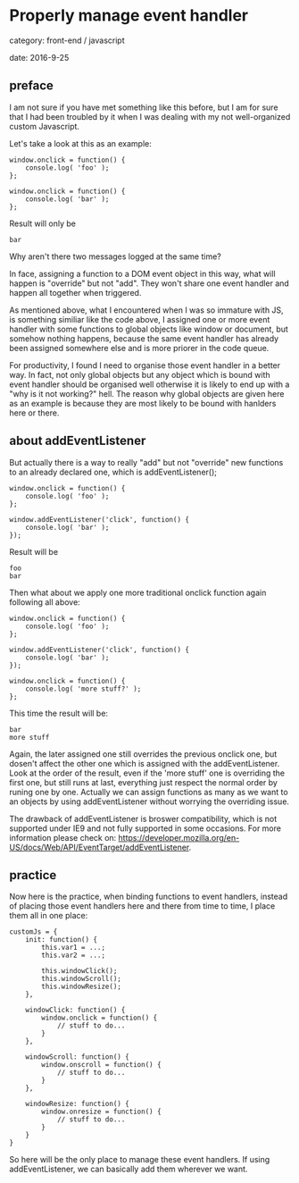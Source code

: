 <h1 id="title">Properly manage event handler</h1>

<div class="meta">
<p>category: front-end / javascript</p>
<p>date: 2016-9-25</p>
</div>

<h2 id="preface">preface</h2>

I am not sure if you have met something like this before, but I am for sure that I had been troubled by it when I was dealing with my not well-organized custom Javascript.

Let's take a look at this as an example:

	window.onclick = function() {
		console.log( 'foo' );
	};

	window.onclick = function() {
		console.log( 'bar' );
	};

Result will only be 

	bar


Why aren't there two messages logged at the same time?

In face, assigning a function to a DOM event object in this way, what will happen is "override" but not "add". They won't share one event handler and happen all together when triggered.

As mentioned above, what I encountered when I was so immature with JS, is something similiar like the code above, I assigned one or more event handler with some functions to global objects like window or document, but somehow nothing happens, because the same event handler has already been assigned somewhere else and is more priorer in the code queue. 

For productivity, I found I need to organise those event handler in a better way. In fact, not only global objects but any object which is bound with event handler should be organised well otherwise it is likely to end up with a "why is it not working?" hell. The reason why global objects are given here as an example is because they are most likely to be bound with hanlders here or there.

<h2 id="addEventListener">about addEventListener</h2>

But actually there is a way to really "add" but not "override" new functions to an already declared one, which is addEventListener();

	window.onclick = function() {
		console.log( 'foo' );
	};

	window.addEventListener('click', function() {
		console.log( 'bar' );
	});

Result will be 

	foo
	bar

Then what about we apply one more traditional onclick function again following all above:

	window.onclick = function() {
		console.log( 'foo' );
	};

	window.addEventListener('click', function() {
		console.log( 'bar' );
	});

	window.onclick = function() {
		console.log( 'more stuff?' );
	};

This time the result will be:

	bar
	more stuff

Again, the later assigned one still overrides the previous onclick one, but dosen't affect the other one which is assigned with the addEventListener. Look at the order of the result, even if the 'more stuff' one is overriding the first one, but still runs at last, everything just respect the normal order by runing one by one. Actually we can assign functions as many as we want to an objects by using addEventListener without worrying the overriding issue. 

The drawback of addEventListener is broswer compatibility, which is not supported under IE9 and not fully supported in some occasions. For more information please check on: https://developer.mozilla.org/en-US/docs/Web/API/EventTarget/addEventListener. 

<h2 id="practice">practice</h2>

Now here is the practice, when binding functions to event handlers, instead of placing those event handlers here and there from time to time, I place them all in one place:

	customJs = {
		init: function() {
			this.var1 = ...;
			this.var2 = ...;

			this.windowClick();
			this.windowScroll();
			this.windowResize();
		},

		windowClick: function() {
			window.onclick = function() {
				// stuff to do...
			}
		},

		windowScroll: function() {
			window.onscroll = function() {
				// stuff to do...
			}
		},

		windowResize: function() {
			window.onresize = function() {
				// stuff to do...
			}
		}
	}

So here will be the only place to manage these event handlers. If using addEventListener, we can basically add them wherever we want.





